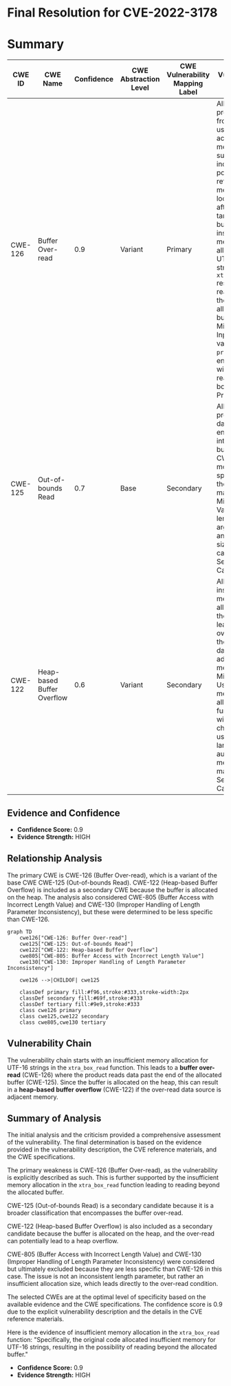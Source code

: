 # Final Resolution for CVE-2022-3178

# Summary
| CWE ID  | CWE Name                     | Confidence | CWE Abstraction Level | CWE Vulnerability Mapping Label | CWE-Vulnerability Mapping Notes                                                                                                                                                                                                                                                                                                                                                                                                                   |
| ------- | ---------------------------- | ---------- | ----------------------- | ------------------------------- | ------------------------------------------------------------------------------------------------------------------------------------------------------------------------------------------------------------------------------------------------------------------------------------------------------------------------------------------------------------------------------------------------------------------------------------------------------- |
| CWE-126 | Buffer Over-read             | 0.9        | Variant                 | Primary                         | Allowed. The product reads from a buffer using buffer access mechanisms such as indexes or pointers that reference memory locations after the targeted buffer. The insufficient memory allocation for UTF-16 strings in `xtra_box_read` results in reading past the end of the allocated buffer. Mitigation: Input validation on `prop_size` to ensure it is within reasonable bounds.  Primary CWE                                                                |
| CWE-125 | Out-of-bounds Read           | 0.7        | Base                    | Secondary                       | Allowed. The product reads data past the end of the intended buffer. Since CWE-126 is more specific, it is the primary mapping. Mitigation: Validate length arguments and buffer size calculations.  Secondary Candidate                                                                                                                                                                                                                                                               |
| CWE-122 | Heap-based Buffer Overflow | 0.6        | Variant                 | Secondary                       | Allowed. The insufficient memory allocation on the heap can lead to a heap overflow if the over-read data source is adjacent memory. Mitigation: Use safer memory allocation functions with bounds checking, or use a language with automatic memory management. Secondary Candidate                                                                                                                                                                                             |

## Evidence and Confidence

*   **Confidence Score:** 0.9
*   **Evidence Strength:** HIGH

## Relationship Analysis
The primary CWE is CWE-126 (Buffer Over-read), which is a variant of the base CWE CWE-125 (Out-of-bounds Read). CWE-122 (Heap-based Buffer Overflow) is included as a secondary CWE because the buffer is allocated on the heap. The analysis also considered CWE-805 (Buffer Access with Incorrect Length Value) and CWE-130 (Improper Handling of Length Parameter Inconsistency), but these were determined to be less specific than CWE-126.

```mermaid
graph TD
    cwe126["CWE-126: Buffer Over-read"]
    cwe125["CWE-125: Out-of-bounds Read"]
    cwe122["CWE-122: Heap-based Buffer Overflow"]
    cwe805["CWE-805: Buffer Access with Incorrect Length Value"]
    cwe130["CWE-130: Improper Handling of Length Parameter Inconsistency"]

    cwe126 -->|CHILDOF| cwe125

    classDef primary fill:#f96,stroke:#333,stroke-width:2px
    classDef secondary fill:#69f,stroke:#333
    classDef tertiary fill:#9e9,stroke:#333
    class cwe126 primary
    class cwe125,cwe122 secondary
    class cwe805,cwe130 tertiary
```

## Vulnerability Chain
The vulnerability chain starts with an insufficient memory allocation for UTF-16 strings in the `xtra_box_read` function. This leads to a **buffer over-read** (CWE-126) where the product reads data past the end of the allocated buffer (CWE-125). Since the buffer is allocated on the heap, this can result in a **heap-based buffer overflow** (CWE-122) if the over-read data source is adjacent memory.

## Summary of Analysis
The initial analysis and the criticism provided a comprehensive assessment of the vulnerability. The final determination is based on the evidence provided in the vulnerability description, the CVE reference materials, and the CWE specifications.

The primary weakness is CWE-126 (Buffer Over-read), as the vulnerability is explicitly described as such. This is further supported by the insufficient memory allocation in the `xtra_box_read` function leading to reading beyond the allocated buffer.

CWE-125 (Out-of-bounds Read) is a secondary candidate because it is a broader classification that encompasses the buffer over-read.

CWE-122 (Heap-based Buffer Overflow) is also included as a secondary candidate because the buffer is allocated on the heap, and the over-read can potentially lead to a heap overflow.

CWE-805 (Buffer Access with Incorrect Length Value) and CWE-130 (Improper Handling of Length Parameter Inconsistency) were considered but ultimately excluded because they are less specific than CWE-126 in this case. The issue is not an inconsistent length parameter, but rather an insufficient allocation size, which leads directly to the over-read condition.

The selected CWEs are at the optimal level of specificity based on the available evidence and the CWE specifications. The confidence score is 0.9 due to the explicit vulnerability description and the details in the CVE reference materials.

Here is the evidence of insufficient memory allocation in the `xtra_box_read` function: "Specifically, the original code allocated insufficient memory for UTF-16 strings, resulting in the possibility of reading beyond the allocated buffer."

*   **Confidence Score:** 0.9
*   **Evidence Strength:** HIGH